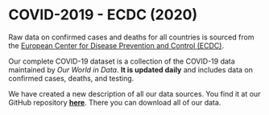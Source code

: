 # COVID-2019 - ECDC (2020)

Raw data on confirmed cases and deaths for all countries is sourced from the <a href="https://www.ecdc.europa.eu/en/publications-data/download-todays-data-geographic-distribution-covid-19-cases-worldwide">European Center for Disease Prevention and Control (ECDC)</a>.  

Our complete COVID-19 dataset is a collection of the COVID-19 data maintained by <em>Our World in Data</em>. <strong>It is updated daily</strong> and includes data on confirmed cases, deaths, and testing.

We have created a new description of all our data sources. You find it at our GitHub repository <strong><a href="https://github.com/owid/covid-19-data/tree/master/public/data/">here</a></strong>. There you can download all of our data.

